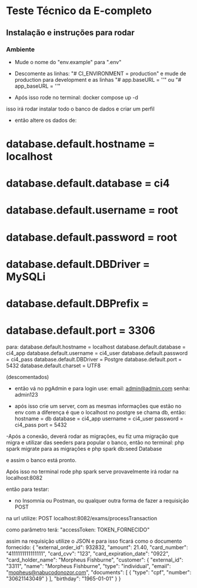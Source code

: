 # Teste Técnico da E-completo

## Instalação e instruções para rodar

### Ambiente

- Mude o nome do "env.example" para ".env"
- Descomente as linhas:
  "# CI_ENVIRONMENT = production" e mude de production para development
  e as linhas
  "# app.baseURL = ''" ou "# app_baseURL = ''"

- Após isso rode no terminal:
  docker compose up -d

isso irá rodar instalar todo o banco de dados e criar um perfil

- então altere os dados de:

# database.default.hostname = localhost

# database.default.database = ci4

# database.default.username = root

# database.default.password = root

# database.default.DBDriver = MySQLi

# database.default.DBPrefix =

# database.default.port = 3306

para:
database.default.hostname = localhost
database.default.database = ci4_app
database.default.username = ci4_user
database.default.password = ci4_pass
database.default.DBDriver = Postgre
database.default.port = 5432
database.default.charset = UTF8

(descomentados)

- então vá no pgAdmin e para login use:
  email: admin@admin.com
  senha: admin123

- após isso crie um server, com as mesmas informações que estão no env com a diferença é que o localhost no postgre se chama db, então:
  hostname = db
  database = ci4_app
  username = ci4_user
  password = ci4_pass
  port = 5432

-Após a conexão, deverá rodar as migrações, eu fiz uma migração que migra e utilizar das seeders para popular o banco, então no terminal:
php spark migrate para as migrações
e
php spark db:seed
Database

e assim o banco está pronto.

Após isso no terminal rode php spark serve
provavelmente irá rodar na localhost:8082

então para testar:

- no Insomnia ou Postman, ou qualquer outra forma de fazer a requisição POST

na url utilize: POST localhost:8082/exams/processTransaction

como parâmetro terá: "accessToken: TOKEN_FORNECIDO"

assim na requisição utilize o JSON e para isso ficará como o documento fornecido:
{
"external_order_id": 932832,
"amount": 21.40,
"card_number": "4111111111111111",
"card_cvv": "123",
"card_expiration_date": "0922",
"card_holder_name": "Morpheus Fishburne",
"customer": {
"external_id": "3311",
"name": "Morpheus Fishburne",
"type": "individual",
"email": "mopheus@nabucodonozor.com",
"documents": [
{
"type": "cpf",
"number": "30621143049"
}
],
"birthday": "1965-01-01"
}
}
